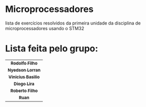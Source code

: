 # Microprocessadores
lista de exercícios resolvidos da primeira unidade da disciplina de microprocessadores usando o STM32 
# Lista feita pelo grupo:

<table>
  <tr>
    <td align="center">
      <a href="https://github.com/rodolfilho">
        <sub>
          <b>Rodolfo Filho</b>
        </sub>
      </a>
    </td>
  <tr>
    <td align="center">
      <a href="https://github.com/nyedsonlorran">
        <sub>
          <b>Nyedson Lorran</b>
        </sub>
      </a>
    </td>
  <tr>
    <td align="center">
      <a href="https://github.com/ViniciusGbasilio">
        <sub>
          <b>Vinicius Basilio</b>
        </sub>
      </a>
    </td>
  <tr>
    <td align="center">
      <a href="https://github.com/DiogorsLira">
        <sub>
          <b>Diogo Lira</b>
        </sub>
      </a>
    </td>
  <tr>
    <td align="center">
      <a href="https://github.com/robertofilhosf">
        <sub>
          <b>Roberto Filho</b>
        </sub>
      </a>
    </td>
  <tr>
    <td align="center">
      <a href="https://github.com/ruanserafim1">
        <sub>
          <b>Ruan </b>
        </sub>
      </a>
    </td>
</table>
